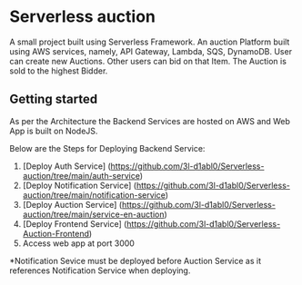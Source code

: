 # Serverless auction

A small project built using Serverless Framework.
An auction Platform built using AWS services, namely, API Gateway, Lambda, SQS, DynamoDB.
User can create new Auctions. Other users can bid on that Item. The Auction is sold to the highest Bidder.

## Getting started

As per the Architecture the Backend Services are hosted on AWS and Web App is built on NodeJS.

Below are the Steps for Deploying Backend Service:

1. [Deploy Auth Service] (https://github.com/3l-d1abl0/Serverless-auction/tree/main/auth-service)
2. [Deploy Notification Service] (https://github.com/3l-d1abl0/Serverless-auction/tree/main/notification-service)
3. [Deploy Auction Service] (https://github.com/3l-d1abl0/Serverless-auction/tree/main/service-en-auction)
4. [Deploy Frontend Service] (https://github.com/3l-d1abl0/Serverless-Auction-Frontend)
5. Access web app at port 3000

*Notification Sevice must be deployed before Auction Service as it references Notification Service when deploying.

